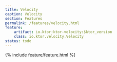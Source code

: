 ```yaml
---
title: Velocity
caption: Velocity
section: Features
permalink: /features/velocity.html
feature:
    artifact: io.ktor:ktor-velocity:$ktor_version
    class: io.ktor.velocity.Velocity
status: todo
---
```


{% include feature/feature.html %}

